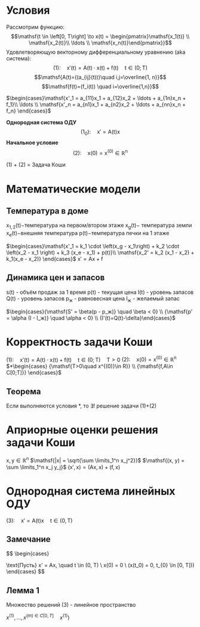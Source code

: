 # Условия
Рассмотрим функцию:
$$\mathsf{t \in \left[0, T\right] \to x(t) = \begin{pmatrix}\mathsf{x_1(t)} \\ \mathsf{x_2(t)}\\ \ldots \\ \mathsf{x_n(t)}\end{pmatrix}}$$
Удовлетворяющую векторному дифференциальному уравнению (aka система):
$$\mathsf{(1): \quad x'(t)=A(t)\cdot x(t)+f(t)\quad t\in (0; T)}$$
$$\mathsf{A(t)=((a_{ij}(t)))\quad i,j=\overline{1, n}}$$
$$\mathsf{f(t)=(f_i(t)) \quad i=\overline{1,n}}$$

$\begin{cases}\mathsf{x'_1 = a_{11}x_1 + a_{12}x_2 + \ldots + a_{1n}x_n + f_1}\\ \ldots \\ \mathsf{x'_n = a_{n1}x_1 + a_{n2}x_2 + \ldots + a_{nn}x_n + f_n} \end{cases}$


**Однородная система ОДУ**
$$\mathsf{(1_0): \quad x' = A(t)x}$$
**Начальное условие**
$$\mathsf{(2): \quad x(0) = x^{(0)} \in \mathbb R ^n}$$


(1) + (2) = Задача Коши



# Математические модели
## Температура в доме
$\mathsf{x_{1, 2}(t)-}$температура на первом/втором этаже
$\mathsf{x_g(t)-}$ температура земли
$\mathsf{x_e(t)-}$внешняя температура
$\mathsf{p(t)-}$температура печки на 1 этаже

$\begin{cases}\mathsf{x'_1 = k_1 \cdot \left(x_g - x_1\right) + k_2 \cdot \left(x_2 - x_1 \right) + k_3 (x_e - x_1) + p(t)}\\ \mathsf{x_2' = k_2 (x_1 - x_2) + k_1(x_e - x_2)} \end{cases}$
$\mathsf{x' = Ax + f}$
## Динамика цен и запасов
$\mathsf{s(t)}$ - объём продаж за 1 время
$\mathsf{p(t)}$ - текущая цена
$\mathsf{I(t)}$ - уровень запасов
$\mathsf{Q(t)}$ - уровень запасов
$\mathsf{p_ж}$ - равновесная цена
$\mathsf{I_ж}$ - желаемый запас

$\begin{cases}{\mathsf{S' = \beta(p - p_ж)} \quad \beta < 0} \\ {\mathsf{p' = \alpha (I - I_ж)} \quad \alpha < 0} \\ {I'(t)=Q(t)-\delta}\end{cases}$
# Корректность задачи Коши

$\mathsf{(1): \quad x'(t)=A(t)\cdot x(t)+f(t)\quad t\in (0; T)\quad T>0}$
$\mathsf{(2): \quad x(0) = x^{(0)} \in \mathbb R ^n}$
$*\begin{cases} {\mathsf{T>0\quad x^{(0)}\in R}} \\ {\mathsf{f,A\in C[0;T]}} \end{cases}$

## Теорема
Если выполняются условия $*$, то $\exists !$ решение задачи (1)+(2)

# Априорные оценки  решения задачи Коши
$\mathsf{x, y \in \mathbb R^n}$
$\mathsf{|x| = \sqrt{\sum \limits_1^n x_j^2}}$
$\mathsf{(x, y) = \sum \limits_1^n x_j y_j}$
$\mathsf{(x', x) = (Ax, x) + (f, x)}$


# Однородная система линейных ОДУ
$\mathsf{(3): \quad x' = A(t) x \quad t \in (0, T)}$
## Замечание
$$
\begin{cases}

\text{Пусть} x' = Ax, \quad t \in (0, T) \\
x(0) = 0 \\
(x(t_0) = 0, t_{0} \in [0, T]))
\end{cases}
$$
## Лемма 1
Множество решений (3) - линейное пространство

$x^{(1)}, \ldots, x^{(m) \in C [0, T]} \quad x^{(1)})$
